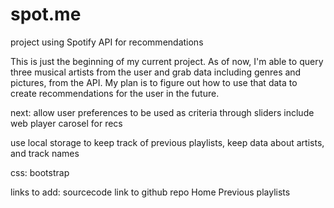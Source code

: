 # spot.me
project using Spotify API for recommendations

This is just the beginning of my current project. As of now, I'm able to query three musical artists from the user and grab data including genres and pictures, from the API. My plan is to figure out how to use that data to create recommendations for the user in the future.


next:
allow user preferences to be used as criteria through sliders
include web player
carosel for recs

use local storage to keep track of previous playlists, keep data about artists, and track names

css: bootstrap

links to add:
sourcecode link to github repo
Home
Previous playlists